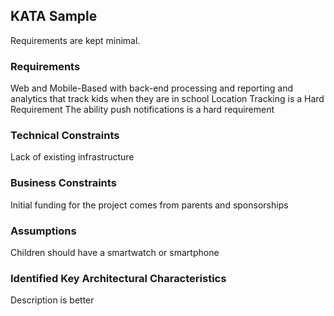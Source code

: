 ## KATA Sample
Requirements are kept minimal.
### Requirements
Web and Mobile-Based with back-end processing and reporting and analytics that track kids when they are in  school
Location Tracking is a Hard Requirement
The ability push notifications is a hard requirement

### Technical Constraints
Lack of existing infrastructure
### Business Constraints
Initial funding for the project comes from parents and sponsorships
### Assumptions
Children should have a smartwatch or smartphone
### Identified Key Architectural Characteristics
Description is better
